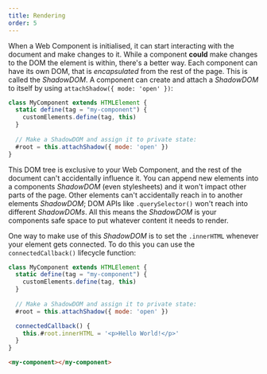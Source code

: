 ```yaml
---
title: Rendering
order: 5
---
```


When a Web Component is initialised, it can start interacting with the document and make changes to it. While a
component **could** make changes to the DOM the element is within, there's a better way. Each component can have
its own DOM, that is _encapsulated_ from the rest of the page. This is called the _ShadowDOM_. A component can
create and attach a _ShadowDOM_ to itself by using `attachShadow({ mode: 'open' })`:

```js
class MyComponent extends HTMLElement {
  static define(tag = "my-component") {
    customElements.define(tag, this)
  }
  
  // Make a ShadowDOM and assign it to private state:
  #root = this.attachShadow({ mode: 'open' })
}
```

This DOM tree is exclusive to your Web Component, and the rest of the document can't accidentally influence it.
You can append new elements into a components _ShadowDOM_ (even stylesheets) and it won't impact other parts of
the page. Other elements can't accidentally reach in to another elements _ShadowDOM_; DOM APIs like
`.querySelector()` won't reach into different _ShadowDOMs_. All this means the _ShadowDOM_ is your components
safe space to put whatever content it needs to render.

One way to make use of this _ShadowDOM_ is to set the `.innerHTML` whenever your element gets connected. To do
this you can use the `connectedCallback()` lifecycle function:

```js
class MyComponent extends HTMLElement {
  static define(tag = "my-component") {
    customElements.define(tag, this)
  }
  
  // Make a ShadowDOM and assign it to private state:
  #root = this.attachShadow({ mode: 'open' })

  connectedCallback() {
    this.#root.innerHTML = '<p>Hello World!</p>'
  }
}
```

```html
<my-component></my-component>
```
